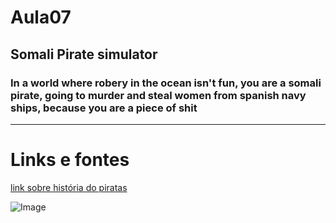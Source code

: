 # Aula07 #

## Somali Pirate simulator ##

### In a world where robery in the ocean isn't fun, you are a somali pirate, going to murder and steal women from spanish navy ships, because you are a piece of shit ###

---

# Links e fontes

 [link sobre história do piratas](https://g1.globo.com/Sites/Especiais/Noticias/0,,MUL882461-16107,00-PIRATAS+JA+FORAM+FUNCIONARIOS+DE+REIS+EM+ACOES+NOS+MARES.html)

![Image](images/piratas.jpg)